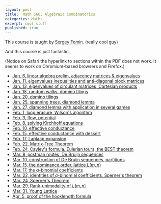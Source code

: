 ```yaml
---
layout: post
title:  Math 566, Algebraic Combinatorics
categories: Maths
excerpt: cool stuff
published: true 
---
```

This course is taught by [Sergey Fomin](http://www.math.lsa.umich.edu/~fomin/). (really cool guy)

And this course is just fantastic.

(Notice on Safari the hyperlink to sections within the PDF does not work. It seems to work on Chromium-based browsers and Firefox.)

- [Jan. 6, linear algebra prelim, adjacency matrices & eigenvalues](../../../../parts/comb/comb.pdf#section.1.1)
- [Jan. 11, eigenvalues inequalities and anti-diagonal block matrices](../../../../parts/comb/comb.pdf#section.1.3)
- [Jan. 13, eigenvalues of circulant matrices, Cartesian products](../../../../parts/comb/comb.pdf#section.1.5)
- [Jan. 18, random walks, domino tilings](../../../../parts/comb/comb.pdf#section.1.7)
- [Jan. 20, domino tilings](../../../../parts/comb/comb.pdf#section.2.1)
- [Jan. 25, spanning trees, diamond lemma](../../../../parts/comb/comb.pdf#section.2.2)
- [Jan. 27, diamond lemma with application in several games](../../../../parts/comb/comb.pdf#section.2.4)
- [Feb. 1, loop erasure, Wilson's algorithm](../../../../parts/comb/comb.pdf#section.2.5)
- [Feb. 3, flow, potential](../../../../parts/comb/comb.pdf#section.2.6)
- [Feb. 8, solving Kirchhoff equations](../../../../parts/comb/comb.pdf#section.2.8)
- [Feb. 10, effective conductance](../../../../parts/comb/comb.pdf#section.2.9)
- [Feb. 15, effective conductance with dessert](../../../../parts/comb/comb.pdf#section.2.9)
- [Feb. 17, Laplace expansion](../../../../parts/comb/comb.pdf#section.3.1)
- [Feb. 22, Matrix-Tree Theorem](../../../../parts/comb/comb.pdf#section.3.3)
- [Feb. 24, Cayley's formula, Eulerian tours, the BEST theorem](../../../../parts/comb/comb.pdf#section.3.4)
- [Mar. 8, postman routes, De Bruijn sequences](../../../../parts/comb/comb.pdf#section.3.6)
- [Mar. 10, construction of De Bruijn sequences, partitions](../../../../parts/comb/comb.pdf#section.4.1)
- [Mar. 15, the dominance order, lattice $L(m, n)$](../../../../parts/comb/comb.pdf#section.4.3)
- [Mar. 17, the $q$-binomial coefficients](../../../../parts/comb/comb.pdf#section.4.4)
- [Mar. 22, identities of $q$-binomial coefficients, Sperner's theorem](../../../../parts/comb/comb.pdf#section.4.5)
- [Mar. 24, Sperner's Theorem](../../../../parts/comb/comb.pdf#section.4.5)
- [Mar. 29, Rank-unimodality of $L(m, n)$](../../../../parts/comb/comb.pdf#section.4.6)
- [Mar. 31, Young Lattice](../../../../parts/comb/comb.pdf#section.4.7)
- [Apr. 5, proof of the hooklength formula](../../../../parts/comb/comb.pdf#section.4.7)